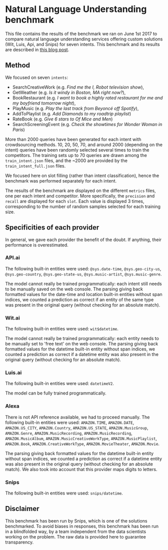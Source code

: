 # Natural Language Understanding benchmark

This file contains the results of the benchmark we ran on June 1st 2017 to compare natural language understanding services offering custom solutions (Wit, Luis, Api, and Snips) for seven intents. This benchmark and its results are described in [this blog post](https://medium.com/@alicecoucke/benchmarking-natural-language-understanding-systems-google-facebook-microsoft-and-snips-2b8ddcf9fb19).

## Method
We focused on seven `intents`:
* SearchCreativeWork (e.g. *Find me the I, Robot television show*),
* GetWeather (e.g. *Is it windy in Boston, MA right now?*),
* BookRestaurant (e.g. *I want to book a highly rated restaurant for me and my boyfriend tomorrow night*),
* PlayMusic (e.g. *Play the last track from Beyoncé off Spotify*),
* AddToPlaylist (e.g. *Add Diamonds to my roadtrip playlist*)
* RateBook (e.g. *Give 6 stars to Of Mice and Men*)
* SearchScreeningEvent (e.g. *Check the showtimes for Wonder Woman in Paris*)

More than 2000 queries have been generated for each intent with crowdsourcing methods. 10, 20, 50, 70, and around 2000 (depending on the intent) queries have been randomly selected several times to train the competitors. The training sets up to 70 queries are drawn among the `train_intent.json` files, and the ~2000 are provided by the `train_intent_full.json` files.

We focused here on slot filling (rather than intent classification), hence the benchmark was performed separately for each intent.

The results of the benchmark are displayed on the different `metrics` files, one per each intent and competitor. More specifically, the `precision` and `recall` are displayed for each `slot`.
Each value is displayed 3 times, corresponding to the number of random samples selected for each training size. 

## Specificities of each provider
In general, we gave each provider the benefit of the doubt. If anything, their performance is overestimated.

### API.ai
The following built-in entities were used:
`@sys.date-time`, `@sys.geo-city-us`, `@sys.geo-country`, `@sys.geo-state-us`, `@sys.music-artist`, `@sys.music-genre`.

The model cannot really be trained programmatically: each intent still needs to be manually saved on the web console.
The parsing giving back formatted values for the date-time and location built-in entities without span indices, we counted a prediction as correct if an entity of the same type was present in the original query (without checking for an absolute match).

### Wit.ai
The following built-in entities were used:
`wit$datetime`.

The model cannot really be trained programmatically: each entity needs to be manually set to 'free text' on the web console. The parsing giving back formatted values for the datetime built-in entity without span indices, we counted a prediction as correct if a datetime entity was also present in the original query (without checking for an absolute match).

### Luis.ai
The following built-in entities were used:
`datetimeV2`.

The model can be fully trained programmatically.

### Alexa
There is not API reference available, we had to proceed manually.
The following built-in entities were used:
`AMAZON.TIME`, `AMAZON.DATE`, `AMAZON.US_CITY`, `AMAZON.Country`, `AMAZON.US_STATE`, `AMAZON.MusicGroup`, `AMAZON.Genre`, `AMAZON.MusicRecording`, `AMAZON.MusicRecording`, `AMAZON.MusicAlbum`, `AMAZON.MusicCreativeWorkType`, `AMAZON.MusicPlaylist`, `AMAZON.Book`, `AMAZON.CreativeWorkType`, `AMAZON.MovieTheater`, `AMAZON.Movie`.

The parsing giving back formatted values for the datetime built-in entity without span indices, we counted a prediction as correct if a datetime entity was also present in the original query (without checking for an absolute match). We also took into account that this provider maps digits to letters.

### Snips
The following built-in entities were used:
`snips/datetime`.



## Disclaimer
This benchmark has been run by Snips, which is one of the solutions benchmarked. To avoid biases in responses, this benchmark has been run in a blindfolded way, by a team independent from the data scientists working on the problem. The raw data is provided here to guarantee transparency.

